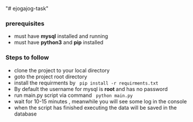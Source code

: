 "# ejogajog-task" 
<h3>prerequisites</h3>
<ul>
  <li> must have <b>mysql</b> installed and running</li>
  <li> must have <b>python3</b> and <b>pip</b> installed </li>
</ul>
<h3> Steps to follow</h3>
<ul> 
  <li> clone the project to your local directory </li>
  <li> goto the project root directory </li>
  <li> install the requirments by <code> pip install -r requirments.txt </code> </li>
  <li> By default the username for mysql is <b> root </b> and has no password</li>
  <li> run main.py script via command <code> python main.py </code></li>
  <li> wait for 10-15 minutes , meanwhile you will see some log in the console  </li>
  <li> when the script has finished executing the data will be saved in the database </li>
</ul>



